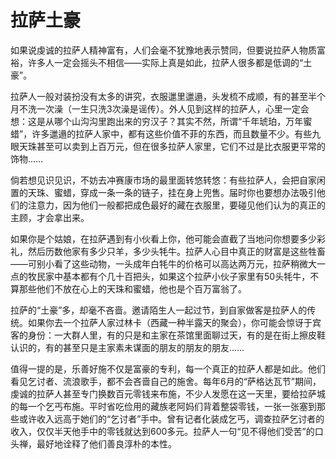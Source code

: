 # 拉萨土豪

如果说虔诚的拉萨人精神富有，人们会毫不犹豫地表示赞同，但要说拉萨人物质富裕，许多人一定会摇头不相信——实际上真是如此，拉萨人很多都是低调的“土豪”。 

拉萨人一般对装扮没有太多的讲究，衣服邋里邋遢，头发梳不成顺，有的甚至半个月不洗一次澡（一生只洗3次澡是谣传）。外人见到这样的拉萨人，心里一定会想：这是从哪个山沟沟里跑出来的穷汉子？其实不然，所谓“千年琥珀，万年蜜蜡”，许多邋遢的拉萨人家中，都有这些价值不菲的东西，而且数量不少。有些九眼天珠甚至可以卖到上百万元，但在很多拉萨人家里，它们不过是比衣服更平常的饰物…… 

倘若想见识见识，不妨去冲赛康市场的最里面转悠转悠：有些拉萨人，会把自家闲置的天珠、蜜蜡，穿成一条一条的链子，挂在身上兜售。届时你也要想办法吸引他们的注意力，因为他们一般都把成色最好的藏在衣服里，要碰见他们认为的真正的主顾，才会拿出来。 

如果你是个姑娘，在拉萨遇到有小伙看上你，他可能会直截了当地问你想要多少彩礼，然后历数他家有多少只羊，多少头牦牛。拉萨人心目中真正的财富是这些牲畜——可别小看了这些动物，一头成年白牦牛的价格可以高达两万元，拉萨稍微大一点的牧民家中基本都有个几十百把头，如果这个拉萨小伙子家里有50头牦牛，不算那些他们不放在心上的天珠和蜜蜡，他也是个百万富翁了。 

拉萨的“土豪”多，却毫不吝啬。邀请陌生人一起过节，到自家做客是拉萨人的传统。如果你去一个拉萨人家过林卡（西藏一种半露天的聚会），你可能会惊讶于宾客的身份：一大群人里，有的只是和主家在茶馆里面聊过天，有的是在街上擦皮鞋认识的，有的甚至只是主家素未谋面的朋友的朋友的朋友…… 

值得一提的是，乐善好施不仅是富豪的专利，每一个真正的拉萨人都是如此。他们看见乞讨者、流浪歌手，都不会吝啬自己的施舍。每年6月的“萨格达瓦节”期间，虔诚的拉萨人甚至专门换数百元零钱来布施，不少人发愿在这一天里，要给拉萨城的每一个乞丐布施。平时省吃俭用的藏族老阿妈们背着整袋零钱，一张一张塞到那些或许收入远高于她们的“乞讨者”手中。曾有记者化装成乞丐，调查拉萨乞讨者的收入，仅仅半天他手中的零钱就达到600多元。拉萨人一句“见不得他们受苦”的口头禅，最好地诠释了他们善良淳朴的本性。